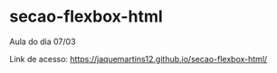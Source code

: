 # secao-flexbox-html
 Aula do dia 07/03

Link de acesso: https://jaquemartins12.github.io/secao-flexbox-html/
